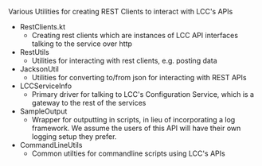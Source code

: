 Various Utilities for creating REST Clients to interact with LCC's APIs

* RestClients.kt
  * Creating rest clients which are instances of LCC API interfaces talking to the service over http
* RestUtils
  * Utilities for interacting with rest clients, e.g. posting data
* JacksonUtil
  * Utilities for converting to/from json for interacting with REST APIs
* LCCServiceInfo
  * Primary driver for talking to LCC's Configuration Service, which is a gateway to the rest of the services
* SampleOutput
  * Wrapper for outputting in scripts, in lieu of incorporating a log framework.  We assume the users of this API will have their own logging setup they prefer.
* CommandLineUtils
  * Common utilties for commandline scripts using LCC's APIs
